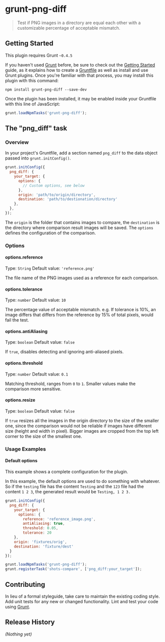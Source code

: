 # grunt-png-diff

> Test if PNG images in a directory are equal each other with a customizable percentage of acceptable mismatch.

## Getting Started
This plugin requires Grunt `~0.4.5`

If you haven't used [Grunt](http://gruntjs.com/) before, be sure to check out the [Getting Started](http://gruntjs.com/getting-started) guide, as it explains how to create a [Gruntfile](http://gruntjs.com/sample-gruntfile) as well as install and use Grunt plugins. Once you're familiar with that process, you may install this plugin with this command:

```shell
npm install grunt-png-diff --save-dev
```

Once the plugin has been installed, it may be enabled inside your Gruntfile with this line of JavaScript:

```js
grunt.loadNpmTasks('grunt-png-diff');
```

## The "png_diff" task

### Overview
In your project's Gruntfile, add a section named `png_diff` to the data object passed into `grunt.initConfig()`.

```js
grunt.initConfig({
  png_diff: {
    your_target: {
      options: {
        // Custom options, see below
      },
      origin: 'path/to/origin/directory',
      destination: 'path/to/destionation/directory'
    },
  },
});
```

The `origin` is the folder that contains images to compare, the `destination` is the directory where comparison result
images will be saved. The `options` defines the configuration of the comparison.

### Options

#### options.reference
Type: `String`
Default value: `'reference.png'`

The file name of the PNG images used as a reference for each comparison.

#### options.tolerance
Type: `number`
Default value: `10`

The percentage value of acceptable mismatch. e.g. If tolerance is 10%, an image differs that differs from the reference
by 15% of total pixels, would fail the test.

#### options.antiAliasing
Type: `boolean`
Default value: `false`

If `true`, disables detecting and ignoring anti-aliased pixels.

#### options.threshold
Type: `number`
Default value: `0.1`

Matching threshold, ranges from `0` to `1`. Smaller values make the comparison more sensitive.

#### options.resize
Type: `boolean`
Default value: `false`

If `true` resizes all the images in the origin directory to the size of the smaller one, since the comparison would not
be reliable if images have different size (height and width in pixel). Bigger images are cropped from the top left
corner to the size of the smallest one.

### Usage Examples

#### Default options
This example shows a complete configuration for the plugin.

In this example, the default options are used to do something with whatever. So if the `testing` file has the content `Testing` and the `123` file had the content `1 2 3`, the generated result would be `Testing, 1 2 3.`

```js
grunt.initConfig({
  png_diff: {
    your_target: {
      options: {
        reference: 'reference_image.png',
        antiAliasing: true,
        threshold: 0.05,
        tolerance: 20
    },
    origin: 'fixtures/orig',
    destination: 'fixture/dest'
  }
});

grunt.loadNpmTasks('grunt-png-diff');
grunt.registerTask('shots-compare', ['png_diff:your_target']);
```
## Contributing
In lieu of a formal styleguide, take care to maintain the existing coding style. Add unit tests for any new or changed functionality. Lint and test your code using [Grunt](http://gruntjs.com/).

## Release History
_(Nothing yet)_
